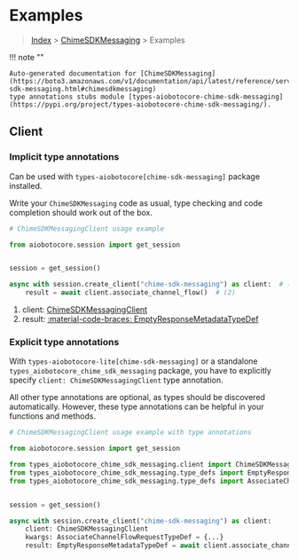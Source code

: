 # Examples

> [Index](../README.md) > [ChimeSDKMessaging](./README.md) > Examples

!!! note ""

    Auto-generated documentation for [ChimeSDKMessaging](https://boto3.amazonaws.com/v1/documentation/api/latest/reference/services/chime-sdk-messaging.html#chimesdkmessaging)
    type annotations stubs module [types-aiobotocore-chime-sdk-messaging](https://pypi.org/project/types-aiobotocore-chime-sdk-messaging/).

## Client

### Implicit type annotations

Can be used with `types-aiobotocore[chime-sdk-messaging]` package installed.

Write your `ChimeSDKMessaging` code as usual,
type checking and code completion should work out of the box.



```python
# ChimeSDKMessagingClient usage example

from aiobotocore.session import get_session


session = get_session()

async with session.create_client("chime-sdk-messaging") as client:  # (1)
    result = await client.associate_channel_flow()  # (2)
```

1. client: [ChimeSDKMessagingClient](./client.md)
2. result: [:material-code-braces: EmptyResponseMetadataTypeDef](./type_defs.md#emptyresponsemetadatatypedef) 






### Explicit type annotations

With `types-aiobotocore-lite[chime-sdk-messaging]`
or a standalone `types_aiobotocore_chime_sdk_messaging` package, you have to explicitly specify
`client: ChimeSDKMessagingClient` type annotation.

All other type annotations are optional, as types should be discovered automatically.
However, these type annotations can be helpful in your functions and methods.


```python
# ChimeSDKMessagingClient usage example with type annotations

from aiobotocore.session import get_session

from types_aiobotocore_chime_sdk_messaging.client import ChimeSDKMessagingClient
from types_aiobotocore_chime_sdk_messaging.type_defs import EmptyResponseMetadataTypeDef
from types_aiobotocore_chime_sdk_messaging.type_defs import AssociateChannelFlowRequestTypeDef


session = get_session()

async with session.create_client("chime-sdk-messaging") as client:
    client: ChimeSDKMessagingClient
    kwargs: AssociateChannelFlowRequestTypeDef = {...}
    result: EmptyResponseMetadataTypeDef = await client.associate_channel_flow(**kwargs)
```




